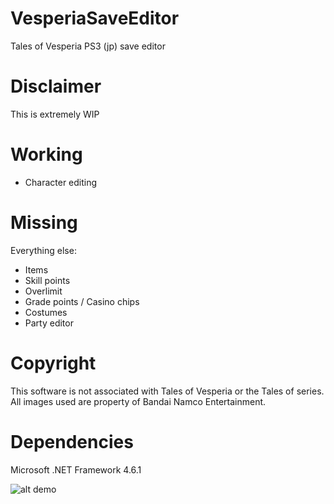 # VesperiaSaveEditor
Tales of Vesperia PS3 (jp) save editor

# Disclaimer
This is extremely WIP

# Working
- Character editing

# Missing
Everything else:
- Items
- Skill points
- Overlimit
- Grade points / Casino chips
- Costumes
- Party editor

# Copyright
This software is not associated with Tales of Vesperia or the Tales of series. All images used are property of Bandai Namco Entertainment.

# Dependencies

Microsoft .NET Framework 4.6.1

![alt demo](https://raw.githubusercontent.com/pyoung21/VesperiaSaveEditor/master/Untitled.png)
